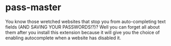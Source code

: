 # pass-master

You know those wretched websites that stop you from auto-completing text fields
(AND SAVING YOUR PASSWORDS!?)?  Well you can forget all about them after you
install this extension because it will give you the choice of enabling
autocomplete when a website has disabled it.
